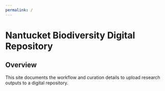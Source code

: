 ```yaml
---
permalink: /
---
```


# Nantucket Biodiversity Digital Repository

## Overview

This site documents the workflow and curation details to upload research outputs to a digital repository.
